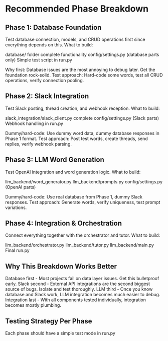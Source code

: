 # Recommended Phase Breakdown
## Phase 1: Database Foundation
Test database connection, models, and CRUD operations first since everything depends on this.
What to build:

database/ folder complete functionality
config/settings.py (database parts only)
Simple test script in run.py

Why first: Database issues are the most annoying to debug later. Get the foundation rock-solid.
Test approach: Hard-code some words, test all CRUD operations, verify connection pooling.

## Phase 2: Slack Integration
Test Slack posting, thread creation, and webhook reception.
What to build:

slack_integration/slack_client.py complete
config/settings.py (Slack parts)
Webhook handling in run.py

Dummy/hard-code: Use dummy word data, dummy database responses in Phase 1 format.
Test approach: Post test words, create threads, send replies, verify webhook parsing.

## Phase 3: LLM Word Generation
Test OpenAI integration and word generation logic.
What to build:

llm_backend/word_generator.py
llm_backend/prompts.py
config/settings.py (OpenAI parts)

Dummy/hard-code: Use real database from Phase 1, dummy Slack responses.
Test approach: Generate words, verify uniqueness, test prompt variations.

## Phase 4: Integration & Orchestration
Connect everything together with the orchestrator and tutor.
What to build:

llm_backend/orchestrator.py
llm_backend/tutor.py
llm_backend/main.py
Final run.py

## Why This Breakdown Works Better

Database first - Most projects fail on data layer issues. Get this bulletproof early.
Slack second - External API integrations are the second biggest source of bugs. Isolate and test thoroughly.
LLM third - Once you know database and Slack work, LLM integration becomes much easier to debug.
Integration last - With all components tested individually, integration becomes mostly plumbing.

## Testing Strategy Per Phase
Each phase should have a simple test mode in run.py